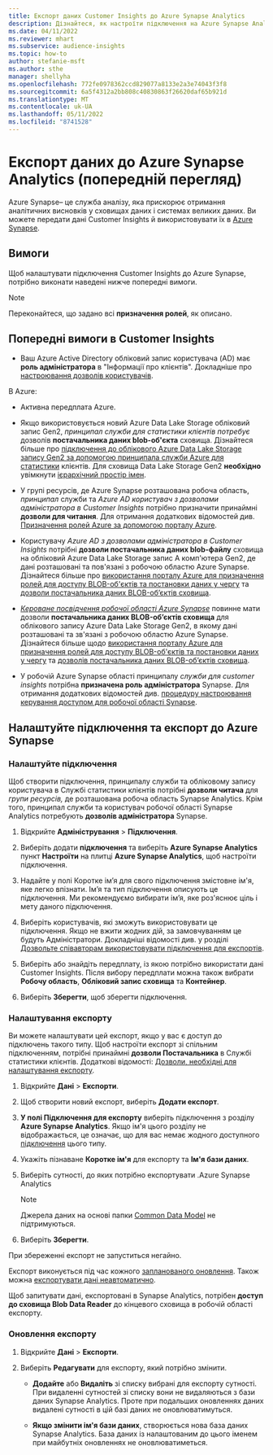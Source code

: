 ```yaml
---
title: Експорт даних Customer Insights до Azure Synapse Analytics
description: Дізнайтеся, як настроїти підключення на Azure Synapse Analytics.
ms.date: 04/11/2022
ms.reviewer: mhart
ms.subservice: audience-insights
ms.topic: how-to
author: stefanie-msft
ms.author: sthe
manager: shellyha
ms.openlocfilehash: 772fe0978362ccd829077a8133e2a3e74043f3f8
ms.sourcegitcommit: 6a5f4312a2bb808c40830863f26620daf65b921d
ms.translationtype: MT
ms.contentlocale: uk-UA
ms.lasthandoff: 05/11/2022
ms.locfileid: "8741528"
---
```

# <a name="export-data-to-azure-synapse-analytics-preview"></a>Експорт даних до Azure Synapse Analytics (попередній перегляд)

Azure Synapse– це служба аналізу, яка прискорює отримання аналітичних висновків у сховищах даних і системах великих даних. Ви можете передати дані Customer Insights й використовувати їх в [Azure Synapse](/azure/synapse-analytics/overview-what-is).

## <a name="prerequisites"></a>Вимоги

Щоб налаштувати підключення Customer Insights до Azure Synapse, потрібно виконати наведені нижче попередні вимоги.

> [!NOTE]
> Переконайтеся, що задано всі **призначення ролей**, як описано.  

## <a name="prerequisites-in-customer-insights"></a>Попередні вимоги в Customer Insights

* Ваш Azure Active Directory обліковий запис користувача (AD) має **роль адміністратора** в "Інформації про клієнтів". Докладніше про [настроювання дозволів користувачів](permissions.md#assign-roles-and-permissions).

В Azure: 

- Активна передплата Azure.

- Якщо використовується новий Azure Data Lake Storage обліковий запис Gen2, *принципал служби для статистики клієнтів потребує* дозволів **постачальника даних blob-об'єкта** сховища. Дізнайтеся більше про [підключення до облікового Azure Data Lake Storage запису Gen2 за допомогою принципала служби Azure для статистики](connect-service-principal.md) клієнтів. Для сховища Data Lake Storage Gen2 **необхідно** увімкнути [ієрархічний простір імен](/azure/storage/blobs/data-lake-storage-namespace).

- У групі ресурсів, де Azure Synapse розташована робоча область, *принципал* служби та *Azure AD користувач з дозволами адміністратора в Customer Insights* потрібно призначити принаймні **дозволи для читання**. Для отримання додаткових відомостей див. [Призначення ролей Azure за допомогою порталу Azure](/azure/role-based-access-control/role-assignments-portal).

- Користувачу *Azure AD з дозволами адміністратора в Customer Insights* потрібні **дозволи постачальника даних blob-файлу** сховища на обліковий Azure Data Lake Storage запис А комп'ютера Gen2, де дані розташовані та пов'язані з робочою областю Azure Synapse. Дізнайтеся більше про [використання порталу Azure для призначення ролей для доступу BLOB-об'єктів та постановки даних у чергу](/azure/storage/common/storage-auth-aad-rbac-portal) та [дозволи постачальника даних BLOB-об’єктів сховища](/azure/role-based-access-control/built-in-roles#storage-blob-data-contributor).

- *[Кероване посвідчення робочої області Azure Synapse](/azure/synapse-analytics/security/synapse-workspace-managed-identity)* повинне мати дозволи **постачальника даних BLOB-об’єктів сховища** для облікового запису Azure Data Lake Storage Gen2, в якому дані розташовані та зв'язані з робочою областю Azure Synapse. Дізнайтеся більше щодо [використання порталу Azure для призначення ролей для доступу BLOB-об'єктів та постановки даних у чергу](/azure/storage/common/storage-auth-aad-rbac-portal) та [дозволів постачальника даних BLOB-об’єктів сховища](/azure/role-based-access-control/built-in-roles#storage-blob-data-contributor).

- У робочій Azure Synapse області принципалу *служби для customer insights* потрібна **призначена роль адміністратора** Synapse. Для отримання додаткових відомостей див. [процедуру настроювання керування доступом для робочої області Synapse](/azure/synapse-analytics/security/how-to-set-up-access-control).

## <a name="set-up-the-connection-and-export-to-azure-synapse"></a>Налаштуйте підключення та експорт до Azure Synapse

### <a name="configure-a-connection"></a>Налаштуйте підключення

Щоб створити підключення, принципалу служби та обліковому запису користувача в Службі статистики клієнтів потрібні **дозволи читача** для *групи ресурсів,* де розташована робоча область Synapse Analytics. Крім того, принципал служби та користувач робочої області Synapse Analytics потребують **дозволів адміністратора** Synapse. 

1. Відкрийте **Адміністрування** > **Підключення**.

1. Виберіть додати **підключення** та виберіть **Azure Synapse Analytics** пункт **Настроїти** на плитці **Azure Synapse Analytics**, щоб настроїти підключення.

1. Надайте у полі Коротке ім’я для свого підключення змістовне ім'я, яке легко впізнати. Ім’я та тип підключення описують це підключення. Ми рекомендуємо вибирати ім’я, яке роз'яснює ціль і мету даного підключення.

1. Виберіть користувачів, які зможуть використовувати це підключення. Якщо не вжити жодних дій, за замовчуванням це будуть Адміністратори. Докладніші відомості див. у розділі [Дозвольте співавторам використовувати підключення для експортів](connections.md#allow-contributors-to-use-a-connection-for-exports).

1. Виберіть або знайдіть передплату, із якою потрібно використати дані Customer Insights. Після вибору передплати можна також вибрати **Робочу область**, **Обліковий запис сховища** та **Контейнер**.

1. Виберіть **Зберегти**, щоб зберегти підключення.

### <a name="configure-an-export"></a>Налаштування експорту

Ви можете налаштувати цей експорт, якщо у вас є доступ до підключень такого типу. Щоб настроїти експорт зі спільним підключенням, потрібні принаймні **дозволи Постачальника** в Службі статистики клієнтів. Додаткові відомості: [Дозволи, необхідні для налаштування експорту](export-destinations.md#set-up-a-new-export).

1. Відкрийте **Дані** > **Експорти**.

1. Щоб створити новий експорт, виберіть **Додати експорт**.

1. **У полі Підключення для експорту** виберіть підключення з розділу **Azure Synapse Analytics**. Якщо ім'я цього розділу не відображається, це означає, що для вас немає жодного доступного [підключення](connections.md) цього типу.

1. Укажіть пізнаване **Коротке ім'я** для експорту та **Ім'я бази даних**.

1. Виберіть сутності, до яких потрібно експортувати .Azure Synapse Analytics
   > [!NOTE]
   > Джерела даних на основі папки [Common Data Model](connect-common-data-model.md) не підтримуються.

2. Виберіть **Зберегти**.

При збереженні експорт не запуститься негайно.

Експорт виконується під час кожного [запланованого оновлення](system.md#schedule-tab). Також можна [експортувати дані неавтоматично](export-destinations.md#run-exports-on-demand).

Щоб запитувати дані, експортовані в Synapse Analytics, потрібен **доступ до сховища Blob Data Reader** до кінцевого сховища в робочій області експорту. 

### <a name="update-an-export"></a>Оновлення експорту

1. Відкрийте **Дані** > **Експорти**.

1. Виберіть **Редагувати** для експорту, який потрібно змінити.

   - **Додайте** або **Видаліть** зі списку вибрані для експорту сутності. При видаленні сутностей зі списку вони не видаляються з бази даних Synapse Analytics. Проте при подальших оновленнях даних видалені сутності в цій базі даних не оновлюватимуться.

   - **Якщо змінити ім'я бази даних**, створюється нова база даних Synapse Analytics. База даних із налаштованим до цього іменем при майбутніх оновленнях не оновлюватиметься.
